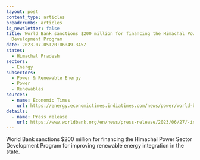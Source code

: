 ```yaml
---
layout: post
content_type: articles
breadcrumbs: articles
is_newsletter: false
title: World Bank sanctions $200 million for financing the Himachal Power Sector
  Development Program
date: 2023-07-05T20:06:49.345Z
states:
  - Himachal Pradesh
sectors:
  - Energy
subsectors:
  - Power & Renewable Energy
  - Power
  - Renewables
sources:
  - name: Economic Times
    url: https://energy.economictimes.indiatimes.com/news/power/world-bank-to-provide-usd-200-mn-for-power-sector-reforms-in-himachal/101352338
details:
  - name: Press release
    url: https://www.worldbank.org/en/news/press-release/2023/06/27/-india-world-bank-approves-200-million-to-increase-renewable-energy-penetration-in-himachal-pradesh
---
```

World Bank sanctions $200 million for financing the Himachal Power Sector Development Program for improving renewable energy integration in the state.
